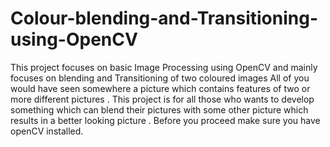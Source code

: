 # Colour-blending-and-Transitioning-using-OpenCV
This project focuses on basic Image Processing using OpenCV and mainly focuses on blending and Transitioning of two coloured images
All of you would have seen somewhere a picture which contains features of two or more different pictures .
This project is for all those who wants to develop something which can blend their pictures with some other picture which results in a better looking picture .
Before you proceed make sure you have openCV installed.
